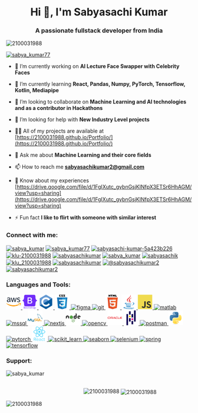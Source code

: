 <h1 align="center">Hi 👋, I'm Sabyasachi Kumar</h1>
<h3 align="center">A passionate fullstack developer from India</h3>

<p align="left"> <img src="https://komarev.com/ghpvc/?username=2100031988&label=Profile%20views&color=0e75b6&style=flat" alt="2100031988" /> </p>

<p align="left"> <a href="https://twitter.com/sabya_kumar77" target="blank"><img src="https://img.shields.io/twitter/follow/sabya_kumar77?logo=twitter&style=for-the-badge" alt="sabya_kumar77" /></a> </p>

- 🔭 I’m currently working on **AI Lecture Face Swapper with Celebrity Faces**

- 🌱 I’m currently learning **React, Pandas, Numpy, PyTorch, Tensorflow, Kotlin, Mediapipe**

- 👯 I’m looking to collaborate on **Machine Learning and AI technologies and as a contributor in Hackathons**

- 🤝 I’m looking for help with **New Industry Level projects**

- 👨‍💻 All of my projects are available at [https://2100031988.github.io/Portfolio/](https://2100031988.github.io/Portfolio/)

- 💬 Ask me about **Machine Learning and their core fields**

- 📫 How to reach me **sabyasachikumar2@gmail.com**

- 📄 Know about my experiences [https://drive.google.com/file/d/1FgIXutc_gybnGsjKlNfpX3ETSr6HhAGM/view?usp=sharing](https://drive.google.com/file/d/1FgIXutc_gybnGsjKlNfpX3ETSr6HhAGM/view?usp=sharing)

- ⚡ Fun fact **I like to flirt with someone with similar interest**

<h3 align="left">Connect with me:</h3>
<p align="left">
<a href="https://dev.to/sabya_kumar" target="blank"><img align="center" src="https://raw.githubusercontent.com/rahuldkjain/github-profile-readme-generator/master/src/images/icons/Social/devto.svg" alt="sabya_kumar" height="30" width="40" /></a>
<a href="https://twitter.com/sabya_kumar77" target="blank"><img align="center" src="https://raw.githubusercontent.com/rahuldkjain/github-profile-readme-generator/master/src/images/icons/Social/twitter.svg" alt="sabya_kumar77" height="30" width="40" /></a>
<a href="https://linkedin.com/in/sabyasachi-kumar-5a423b226" target="blank"><img align="center" src="https://raw.githubusercontent.com/rahuldkjain/github-profile-readme-generator/master/src/images/icons/Social/linked-in-alt.svg" alt="sabyasachi-kumar-5a423b226" height="30" width="40" /></a>
<a href="https://stackoverflow.com/users/klu-2100031988" target="blank"><img align="center" src="https://raw.githubusercontent.com/rahuldkjain/github-profile-readme-generator/master/src/images/icons/Social/stack-overflow.svg" alt="klu-2100031988" height="30" width="40" /></a>
<a href="https://kaggle.com/sabyasachikumar" target="blank"><img align="center" src="https://raw.githubusercontent.com/rahuldkjain/github-profile-readme-generator/master/src/images/icons/Social/kaggle.svg" alt="sabyasachikumar" height="30" width="40" /></a>
<a href="https://instagram.com/sabya_kumar" target="blank"><img align="center" src="https://raw.githubusercontent.com/rahuldkjain/github-profile-readme-generator/master/src/images/icons/Social/instagram.svg" alt="sabya_kumar" height="30" width="40" /></a>
<a href="https://www.codechef.com/users/sabyasachik" target="blank"><img align="center" src="https://cdn.jsdelivr.net/npm/simple-icons@3.1.0/icons/codechef.svg" alt="sabyasachik" height="30" width="40" /></a>
<a href="https://www.hackerrank.com/klu_2100031988" target="blank"><img align="center" src="https://raw.githubusercontent.com/rahuldkjain/github-profile-readme-generator/master/src/images/icons/Social/hackerrank.svg" alt="klu_2100031988" height="30" width="40" /></a>
<a href="https://www.leetcode.com/sabyasachikumar" target="blank"><img align="center" src="https://raw.githubusercontent.com/rahuldkjain/github-profile-readme-generator/master/src/images/icons/Social/leet-code.svg" alt="sabyasachikumar" height="30" width="40" /></a>
<a href="https://www.hackerearth.com/@sabyasachikumar2" target="blank"><img align="center" src="https://raw.githubusercontent.com/rahuldkjain/github-profile-readme-generator/master/src/images/icons/Social/hackerearth.svg" alt="@sabyasachikumar2" height="30" width="40" /></a>
<a href="https://auth.geeksforgeeks.org/user/sabyasachikumar2" target="blank"><img align="center" src="https://raw.githubusercontent.com/rahuldkjain/github-profile-readme-generator/master/src/images/icons/Social/geeks-for-geeks.svg" alt="sabyasachikumar2" height="30" width="40" /></a>
</p>

<h3 align="left">Languages and Tools:</h3>
<p align="left"> <a href="https://aws.amazon.com" target="_blank" rel="noreferrer"> <img src="https://raw.githubusercontent.com/devicons/devicon/master/icons/amazonwebservices/amazonwebservices-original-wordmark.svg" alt="aws" width="40" height="40"/> </a> <a href="https://getbootstrap.com" target="_blank" rel="noreferrer"> <img src="https://raw.githubusercontent.com/devicons/devicon/master/icons/bootstrap/bootstrap-plain-wordmark.svg" alt="bootstrap" width="40" height="40"/> </a> <a href="https://www.cprogramming.com/" target="_blank" rel="noreferrer"> <img src="https://raw.githubusercontent.com/devicons/devicon/master/icons/c/c-original.svg" alt="c" width="40" height="40"/> </a> <a href="https://www.w3schools.com/css/" target="_blank" rel="noreferrer"> <img src="https://raw.githubusercontent.com/devicons/devicon/master/icons/css3/css3-original-wordmark.svg" alt="css3" width="40" height="40"/> </a> <a href="https://www.figma.com/" target="_blank" rel="noreferrer"> <img src="https://www.vectorlogo.zone/logos/figma/figma-icon.svg" alt="figma" width="40" height="40"/> </a> <a href="https://git-scm.com/" target="_blank" rel="noreferrer"> <img src="https://www.vectorlogo.zone/logos/git-scm/git-scm-icon.svg" alt="git" width="40" height="40"/> </a> <a href="https://www.w3.org/html/" target="_blank" rel="noreferrer"> <img src="https://raw.githubusercontent.com/devicons/devicon/master/icons/html5/html5-original-wordmark.svg" alt="html5" width="40" height="40"/> </a> <a href="https://www.java.com" target="_blank" rel="noreferrer"> <img src="https://raw.githubusercontent.com/devicons/devicon/master/icons/java/java-original.svg" alt="java" width="40" height="40"/> </a> <a href="https://developer.mozilla.org/en-US/docs/Web/JavaScript" target="_blank" rel="noreferrer"> <img src="https://raw.githubusercontent.com/devicons/devicon/master/icons/javascript/javascript-original.svg" alt="javascript" width="40" height="40"/> </a> <a href="https://www.mathworks.com/" target="_blank" rel="noreferrer"> <img src="https://upload.wikimedia.org/wikipedia/commons/2/21/Matlab_Logo.png" alt="matlab" width="40" height="40"/> </a> <a href="https://www.microsoft.com/en-us/sql-server" target="_blank" rel="noreferrer"> <img src="https://www.svgrepo.com/show/303229/microsoft-sql-server-logo.svg" alt="mssql" width="40" height="40"/> </a> <a href="https://www.mysql.com/" target="_blank" rel="noreferrer"> <img src="https://raw.githubusercontent.com/devicons/devicon/master/icons/mysql/mysql-original-wordmark.svg" alt="mysql" width="40" height="40"/> </a> <a href="https://nextjs.org/" target="_blank" rel="noreferrer"> <img src="https://cdn.worldvectorlogo.com/logos/nextjs-2.svg" alt="nextjs" width="40" height="40"/> </a> <a href="https://nodejs.org" target="_blank" rel="noreferrer"> <img src="https://raw.githubusercontent.com/devicons/devicon/master/icons/nodejs/nodejs-original-wordmark.svg" alt="nodejs" width="40" height="40"/> </a> <a href="https://opencv.org/" target="_blank" rel="noreferrer"> <img src="https://www.vectorlogo.zone/logos/opencv/opencv-icon.svg" alt="opencv" width="40" height="40"/> </a> <a href="https://www.oracle.com/" target="_blank" rel="noreferrer"> <img src="https://raw.githubusercontent.com/devicons/devicon/master/icons/oracle/oracle-original.svg" alt="oracle" width="40" height="40"/> </a> <a href="https://pandas.pydata.org/" target="_blank" rel="noreferrer"> <img src="https://raw.githubusercontent.com/devicons/devicon/2ae2a900d2f041da66e950e4d48052658d850630/icons/pandas/pandas-original.svg" alt="pandas" width="40" height="40"/> </a> <a href="https://postman.com" target="_blank" rel="noreferrer"> <img src="https://www.vectorlogo.zone/logos/getpostman/getpostman-icon.svg" alt="postman" width="40" height="40"/> </a> <a href="https://www.python.org" target="_blank" rel="noreferrer"> <img src="https://raw.githubusercontent.com/devicons/devicon/master/icons/python/python-original.svg" alt="python" width="40" height="40"/> </a> <a href="https://pytorch.org/" target="_blank" rel="noreferrer"> <img src="https://www.vectorlogo.zone/logos/pytorch/pytorch-icon.svg" alt="pytorch" width="40" height="40"/> </a> <a href="https://reactjs.org/" target="_blank" rel="noreferrer"> <img src="https://raw.githubusercontent.com/devicons/devicon/master/icons/react/react-original-wordmark.svg" alt="react" width="40" height="40"/> </a> <a href="https://scikit-learn.org/" target="_blank" rel="noreferrer"> <img src="https://upload.wikimedia.org/wikipedia/commons/0/05/Scikit_learn_logo_small.svg" alt="scikit_learn" width="40" height="40"/> </a> <a href="https://seaborn.pydata.org/" target="_blank" rel="noreferrer"> <img src="https://seaborn.pydata.org/_images/logo-mark-lightbg.svg" alt="seaborn" width="40" height="40"/> </a> <a href="https://www.selenium.dev" target="_blank" rel="noreferrer"> <img src="https://raw.githubusercontent.com/detain/svg-logos/780f25886640cef088af994181646db2f6b1a3f8/svg/selenium-logo.svg" alt="selenium" width="40" height="40"/> </a> <a href="https://spring.io/" target="_blank" rel="noreferrer"> <img src="https://www.vectorlogo.zone/logos/springio/springio-icon.svg" alt="spring" width="40" height="40"/> </a> <a href="https://www.tensorflow.org" target="_blank" rel="noreferrer"> <img src="https://www.vectorlogo.zone/logos/tensorflow/tensorflow-icon.svg" alt="tensorflow" width="40" height="40"/> </a> </p>

<h3 align="left">Support:</h3>
<p><a href="https://www.buymeacoffee.com/sabya_kumar"> <img align="left" src="https://cdn.buymeacoffee.com/buttons/v2/default-yellow.png" height="50" width="210" alt="sabya_kumar" /></a></p><br><br>

<p><img align="left" src="https://github-readme-stats.vercel.app/api/top-langs?username=2100031988&show_icons=true&locale=en&layout=compact" alt="2100031988" /></p>

<p>&nbsp;<img align="center" src="https://github-readme-stats.vercel.app/api?username=2100031988&show_icons=true&locale=en" alt="2100031988" /></p>

<p><img align="center" src="https://github-readme-streak-stats.herokuapp.com/?user=2100031988&" alt="2100031988" /></p>
